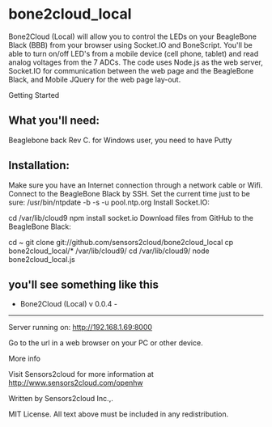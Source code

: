 bone2cloud_local
================

Bone2Cloud (Local) will allow you to control the LEDs on your BeagleBone Black (BBB) from your browser using Socket.IO and BoneScript. You'll be able to turn on/off LED's from a mobile device (cell phone, tablet) and read analog voltages from the 7 ADCs. The code uses Node.js as the web server, Socket.IO for communication between the web page and the BeagleBone Black, and Mobile JQuery for the web page lay-out.

Getting Started

What you'll need:
----------------

Beaglebone back Rev C.
for Windows user, you need to have Putty

Installation:
------------

Make sure you have an Internet connection through a network cable or Wifi. Connect to the BeagleBone Black by SSH. Set the current time just to be sure:
/usr/bin/ntpdate -b -s -u pool.ntp.org
Install Socket.IO:

cd /var/lib/cloud9
npm install socket.io
Download files from GitHub to the BeagleBone Black:

cd ~
git clone git://github.com/sensors2cloud/bone2cloud_local
cp bone2cloud_local/*  /var/lib/cloud9/
cd /var/lib/cloud9/
node bone2cloud_local.js

you'll see something like this
----------------------------------
-   Bone2Cloud (Local) v 0.0.4   -
----------------------------------
Server running on: http://192.168.1.69:8000

Go to the url in a web browser on your PC or other device. 

More info

Visit Sensors2cloud  for more information at http://www.sensors2cloud.com/openhw

Written by Sensors2cloud Inc.,.

MIT License. All text above must be included in any redistribution.
